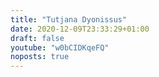 ```yaml
---
title: "Tutjana Dyonissus"
date: 2020-12-09T23:33:29+01:00
draft: false
youtube: "w0bCIDKqeFQ"
noposts: true
---
```


